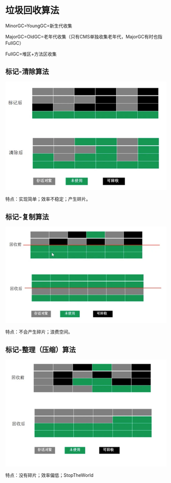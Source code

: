 # 垃圾回收算法


MinorGC=YoungGC=新生代收集

MajorGC=OldGC=老年代收集（只有CMS单独收集老年代，MajorGC有时也指FullGC）

FullGC=堆区+方法区收集

## 标记-清除算法

![](assets/垃圾回收算法/标记-清除算法.png)

特点：实现简单；效率不稳定；产生碎片。

## 标记-复制算法

![](assets/垃圾回收算法/标记-复制算法.webp)

特点：不会产生碎片；浪费空间。

## 标记-整理（压缩）算法

![](assets/垃圾回收算法/标记-整理（压缩）算法.png)

特点：没有碎片；效率偏低；StopTheWorld
